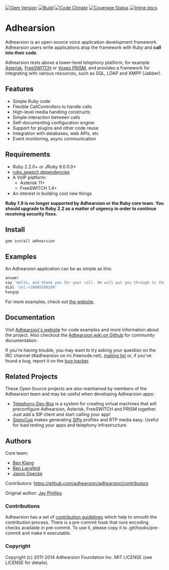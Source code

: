 [![Gem Version](https://badge.fury.io/rb/adhearsion.svg)](https://rubygems.org/gems/adhearsion)
[![Build](https://github.com/adhearsion/adhearsion/actions/workflows/build.yml/badge.svg)](https://github.com/adhearsion/adhearsion/actions/workflows/build.yml)
[![Code Climate](https://codeclimate.com/github/adhearsion/adhearsion.svg)](https://codeclimate.com/github/adhearsion/adhearsion)
[![Coverage Status](https://coveralls.io/repos/adhearsion/adhearsion/badge.svg?branch=develop)](https://coveralls.io/r/adhearsion/adhearsion)
[![Inline docs](http://inch-ci.org/github/adhearsion/adhearsion.svg?branch=develop)](http://inch-ci.org/github/adhearsion/adhearsion)

# Adhearsion

Adhearsion is an open-source voice application development framework. Adhearsion users write applications atop the framework with Ruby and **call into their code**.

Adhearsion rests above a lower-level telephony platform, for example [Asterisk](http://asterisk.org), [FreeSWITCH](http://freeswitch.org) or [Voxeo PRISM](http://voxeolabs.com/prism/), and provides a framework for integrating with various resources, such as SQL, LDAP and XMPP (Jabber).

## Features

* Simple Ruby code
* Flexible CallControllers to handle calls
* High-level media handling constructs
* Simple interaction between calls
* Self-documenting configuration engine
* Support for plugins and other code reuse
* Integration with databases, web APIs, etc
* Event monitoring, async communication

## Requirements

* Ruby 2.2.0+ or JRuby 9.0.0.0+
* [ruby_speech dependencies](https://github.com/benlangfeld/ruby_speech#dependencies)
* A VoIP platform:
  * Asterisk 11+
  * FreeSWITCH 1.4+
* An interest in building cool new things

**Ruby 1.9 is no longer supported by Adhearsion or the Ruby core team. You should upgrade to Ruby 2.2 as a matter of urgency in order to continue receiving security fixes.**

## Install

`gem install adhearsion`

## Examples

An Adhearsion application can be as simple as this:

```ruby
answer
say 'Hello, and thank you for your call. We will put you through to the front desk now...'
dial 'tel:+18005550199'
hangup
```

For more examples, check out [the website](http://adhearsion.com/examples).

## Documentation

Visit [Adhearsion's website](http://adhearsion.com) for code examples and more information about the project. Also checkout the [Adhearsion wiki on Github](http://github.com/adhearsion/adhearsion/wiki) for community documentation.

If you're having trouble, you may want to try asking your question on the IRC channel (#adhearsion on irc.freenode.net), [mailing list](http://groups.google.com/group/adhearsion) or, if you've found a bug, report it on the [bug tracker](https://github.com/adhearsion/adhearsion/issues).

## Related Projects

These Open Source projects are also maintained by members of the Adhearsion team and may be useful when developing Adhearsion apps:

* [Telephony-Dev-Box](https://github.com/mojolingo/Telephony-Dev-Box) is a system for creating virtual machines that will preconfigure Adhearsion, Asterisk, FreeSWITCH and PRISM together.  Just add a SIP client and start calling your app!
* [SippyCup](https://github.com/bklang/sippy_cup) makes generating [SIPp](http://sipp.sourceforge.net/) profiles and RTP media easy.  Useful for load testing your apps and telephony infrastructure.

## Authors

Core team:

* [Ben Klang](https://github.com/bklang)
* [Ben Langfeld](https://github.com/benlangfeld)
* [Jason Goecke](https://github.com/jsgoecke)

Contributors: https://github.com/adhearsion/adhearsion/contributors

Original author: [Jay Phillips](https://github.com/jicksta)

### Contributions

Adhearsion has a set of [contribution guidelines](http://adhearsion.com/docs/contributing) which help to smooth the contribution process.
There is a pre-commit hook that runs encoding checks available in pre-commit. To use it, please copy it to .git/hooks/pre-commit and make it executable.

### Copyright

Copyright (c) 2011-2014 Adhearsion Foundation Inc. MIT LICENSE (see LICENSE for details).
